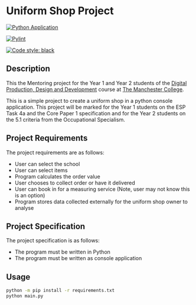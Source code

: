 # Uniform Shop Project
<!-- Badges -->
[![Python Application](https://github.com/JakeJR0/Uniform-Shop-Project/actions/workflows/python-app.yml/badge.svg)](https://github.com/JakeJR0/Uniform-Shop-Project/actions/workflows/python-app.yml)

[![Pylint](https://github.com/JakeJR0/Uniform-Shop-Project/actions/workflows/pylint.yml/badge.svg)](https://github.com/JakeJR0/Uniform-Shop-Project/actions/workflows/pylint.yml)

[![Code style: black](https://img.shields.io/badge/code%20style-black-000000.svg)](https://github.com/psf/black)
## Description

This the Mentoring project for the Year 1 and Year 2 students of the [Digital Production, Design and Development](https://www.tmc.ac.uk/courses/industry-excellence-academy-t-level-digital-production-design-and-development-partnership/) course at [The Manchester College](https://www.tmc.ac.uk).

This is a simple project to create a uniform shop in a python console application. This project will be marked for the Year 1 students on the ESP Task 4a and the Core Paper 1 specification and for the Year 2 students on the 5.1 criteria from the Occupational Specialism.

## Project Requirements

The project requirements are as follows:

- User can select the school
- User can select items
- Program calculates the order value
- User chooses to collect order or have it delivered
- User can book in for a measuring service (Note, user may not know this is an option)
- Program stores data collected externally for the uniform shop owner to analyse

## Project Specification

The project specification is as follows:

- The program must be written in Python
- The program must be written as console application

## Usage

```bash
python -m pip install -r requirements.txt
python main.py
```
